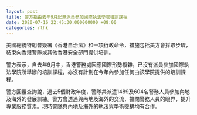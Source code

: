 ```yaml
---
layout: post
title: 警方指由去年9月起無派員參加國際執法學院培訓課程
date: 2020-07-16 22:45:30.000000000 +08:00
categories: rthk
---
```


美國總統特朗普簽署《香港自治法》和一項行政命令，措施包括美方會採取步驟，結束向香港警隊或其他香港安全部門提供培訓。

警方表示，自去年9月中，香港警務處因應國際形勢複雜，已沒有派員參加國際執法學院所舉辦的培訓課程，亦沒有計劃在今年內參加任何由該學院提供的培訓課程。

警方回覆查詢說，過去5個財政年度，警隊共派遣1489及604名警務人員參加內地及海外的發展訓練。警方會透過與內地及海外的交流，擴闊警務人員的眼界，提升專業服務質素。現時警隊與內地及海外的執法與學術機構均有合作。
